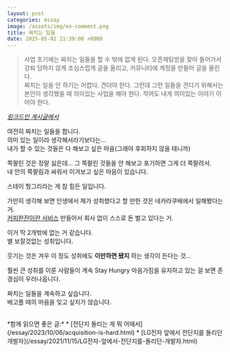 ```yaml
---
layout: post
categories: essay
image: /assets/img/eo-comment.png
title: 짜치는 일들
date: 2025-05-02 21:39:00 +0900
---
```


> 사업 초기에는 짜치는 일들을 할 수 밖에 없게 된다. 오픈채팅방을 찾아 들어가서 강퇴 당하지 않게 조심스럽게 글을 올리고, 커뮤니티에 계정을 만들어 글을 올린다.  
> 짜치는 일을 안 하기는 어렵다. 견뎌야 한다. 그런데 그런 일들을 견디기 위해서는 본인이 생각했을 때 의미있는 사업을 해야 한다. 적어도 내게 의미있는 이야기 이어야 한다.
> 
*[링크드인 게시글에서](https://www.linkedin.com/feed/update/urn:li:activity:7322830400169328640)*

여전히 짜치는 일들을 합니다.  
의미 있는 일이라 생각해서라기보다는...  
내가 할 수 있는 것들은 다 해보고 싶은 마음(그래야 후회하지 않을 테니까)

쪽팔린 것은 정말 싫은데... 그 쪽팔린 것들을 안 해보고 포기하면 그게 더 쪽팔려서.  
내 안의 쪽팔림과 싸워서 이겨보고 싶은 마음이 있습니다.

스테이 헝그리라는 게 참 힘든 일입니다.

가만히 생각해 보면 인생에서 제가 성취했다고 할 만한 것은 네카라쿠배에서 일해봤다는 거.  
[커피한잔이란 서비스](https://withcoffee.app/) 만들어서 회사 없이 스스로 돈 벌고 있다는 거.

이거 딱 2개밖에 없는 거 같습니다.  
별 보잘것없는 성취입니다.

웃기는 것은 겨우 이 정도 성취에도 **이만하면 됐지** 하는 생각이 든다는 것...

훨씬 큰 성취를 이룬 사람들이 계속 Stay Hungry 마음가짐을 유지하고 있는 걸 보면 존경심이 우러나옵니다.

짜치는 일들을 계속하고 싶습니다.  
배고플 때의 마음을 잊고 싶지가 않습니다.

<br>
*함께 읽으면 좋은 글:*
* [전단지 돌리는 게 뭐 어때서](/essay/2023/10/06/acquisition-is-hard.html)
* [LG전자 앞에서 전단지를 돌리던 개발자](/essay/2021/11/15/LG전자-앞에서-전단지를-돌리던-개발자.html)
